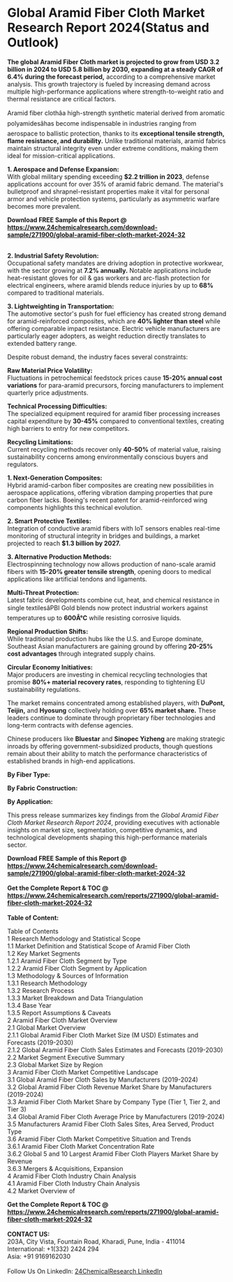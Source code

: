 <h1>Global Aramid Fiber Cloth Market Research Report 2024(Status and Outlook)</h1><p><strong>The global Aramid Fiber Cloth market is projected to grow from USD 3.2 billion in 2024 to USD 5.8 billion by 2030, expanding at a steady CAGR of 6.4% during the forecast period,</strong> according to a comprehensive market analysis. This growth trajectory is fueled by increasing demand across multiple high-performance applications where strength-to-weight ratio and thermal resistance are critical factors.</p><p>Aramid fiber clothâa high-strength synthetic material derived from aromatic polyamidesâhas become indispensable in industries ranging from aerospace to ballistic protection, thanks to its <strong>exceptional tensile strength, flame resistance, and durability.</strong> Unlike traditional materials, aramid fabrics maintain structural integrity even under extreme conditions, making them ideal for mission-critical applications.</p><p><strong>1. Aerospace and Defense Expansion:</strong><br>
With global military spending exceeding <strong>$2.2 trillion in 2023</strong>, defense applications account for over 35% of aramid fabric demand. The material's bulletproof and shrapnel-resistant properties make it vital for personal armor and vehicle protection systems, particularly as asymmetric warfare becomes more prevalent.</p><div><b>Download FREE Sample of this Report @ 
            <a href="https://www.24chemicalresearch.com/download-sample/271900/global-aramid-fiber-cloth-market-2024-32">
            https://www.24chemicalresearch.com/download-sample/271900/global-aramid-fiber-cloth-market-2024-32</a></b></div><br><p><strong>2. Industrial Safety Revolution:</strong><br>
Occupational safety mandates are driving adoption in protective workwear, with the sector growing at <strong>7.2% annually.</strong> Notable applications include heat-resistant gloves for oil &amp; gas workers and arc-flash protection for electrical engineers, where aramid blends reduce injuries by up to <strong>68%</strong> compared to traditional materials.</p><p><strong>3. Lightweighting in Transportation:</strong><br>
The automotive sector's push for fuel efficiency has created strong demand for aramid-reinforced composites, which are <strong>40% lighter than steel</strong> while offering comparable impact resistance. Electric vehicle manufacturers are particularly eager adopters, as weight reduction directly translates to extended battery range.</p><p>Despite robust demand, the industry faces several constraints:</p><p><strong>Raw Material Price Volatility:</strong><br>
	Fluctuations in petrochemical feedstock prices cause <strong>15-20% annual cost variations</strong> for para-aramid precursors, forcing manufacturers to implement quarterly price adjustments.</p><p><strong>Technical Processing Difficulties:</strong><br>
	The specialized equipment required for aramid fiber processing increases capital expenditure by <strong>30-45%</strong> compared to conventional textiles, creating high barriers to entry for new competitors.</p><p><strong>Recycling Limitations:</strong><br>
	Current recycling methods recover only <strong>40-50%</strong> of material value, raising sustainability concerns among environmentally conscious buyers and regulators.</p><p><strong>1. Next-Generation Composites:</strong><br>
Hybrid aramid-carbon fiber composites are creating new possibilities in aerospace applications, offering vibration damping properties that pure carbon fiber lacks. Boeing's recent patent for aramid-reinforced wing components highlights this technical evolution.</p><p><strong>2. Smart Protective Textiles:</strong><br>
Integration of conductive aramid fibers with IoT sensors enables real-time monitoring of structural integrity in bridges and buildings, a market projected to reach <strong>$1.3 billion by 2027.</strong></p><p><strong>3. Alternative Production Methods:</strong><br>
Electrospinning technology now allows production of nano-scale aramid fibers with <strong>15-20% greater tensile strength</strong>, opening doors to medical applications like artificial tendons and ligaments.</p><p><strong>Multi-Threat Protection:</strong><br>
	Latest fabric developments combine cut, heat, and chemical resistance in single textilesâPBI Gold blends now protect industrial workers against temperatures up to <strong>600Â°C</strong> while resisting corrosive liquids.</p><p><strong>Regional Production Shifts:</strong><br>
	While traditional production hubs like the U.S. and Europe dominate, Southeast Asian manufacturers are gaining ground by offering <strong>20-25% cost advantages</strong> through integrated supply chains.</p><p><strong>Circular Economy Initiatives:</strong><br>
	Major producers are investing in chemical recycling technologies that promise <strong>80%+ material recovery rates</strong>, responding to tightening EU sustainability regulations.</p><p>The market remains concentrated among established players, with <strong>DuPont, Teijin,</strong> and <strong>Hyosung</strong> collectively holding over <strong>65% market share.</strong> These leaders continue to dominate through proprietary fiber technologies and long-term contracts with defense agencies.</p><p>Chinese producers like <strong>Bluestar</strong> and <strong>Sinopec Yizheng</strong> are making strategic inroads by offering government-subsidized products, though questions remain about their ability to match the performance characteristics of established brands in high-end applications.</p><p><strong>By Fiber Type:</strong></p><p><strong>By Fabric Construction:</strong></p><p><strong>By Application:</strong></p><p>This press release summarizes key findings from the <em>Global Aramid Fiber Cloth Market Research Report 2024</em>, providing executives with actionable insights on market size, segmentation, competitive dynamics, and technological developments shaping this high-performance materials sector.</p><div><b>Download FREE Sample of this Report @ 
            <a href="https://www.24chemicalresearch.com/download-sample/271900/global-aramid-fiber-cloth-market-2024-32">
            https://www.24chemicalresearch.com/download-sample/271900/global-aramid-fiber-cloth-market-2024-32</a></b></div><br><div><b>Get the Complete Report & TOC @ 
            <a href="https://www.24chemicalresearch.com/reports/271900/global-aramid-fiber-cloth-market-2024-32">
            https://www.24chemicalresearch.com/reports/271900/global-aramid-fiber-cloth-market-2024-32</a></b></div><br>
            <b>Table of Content:</b><p>Table of Contents<br />
1 Research Methodology and Statistical Scope<br />
1.1 Market Definition and Statistical Scope of Aramid Fiber Cloth<br />
1.2 Key Market Segments<br />
1.2.1 Aramid Fiber Cloth Segment by Type<br />
1.2.2 Aramid Fiber Cloth Segment by Application<br />
1.3 Methodology & Sources of Information<br />
1.3.1 Research Methodology<br />
1.3.2 Research Process<br />
1.3.3 Market Breakdown and Data Triangulation<br />
1.3.4 Base Year<br />
1.3.5 Report Assumptions & Caveats<br />
2 Aramid Fiber Cloth Market Overview<br />
2.1 Global Market Overview<br />
2.1.1 Global Aramid Fiber Cloth Market Size (M USD) Estimates and Forecasts (2019-2030)<br />
2.1.2 Global Aramid Fiber Cloth Sales Estimates and Forecasts (2019-2030)<br />
2.2 Market Segment Executive Summary<br />
2.3 Global Market Size by Region<br />
3 Aramid Fiber Cloth Market Competitive Landscape<br />
3.1 Global Aramid Fiber Cloth Sales by Manufacturers (2019-2024)<br />
3.2 Global Aramid Fiber Cloth Revenue Market Share by Manufacturers (2019-2024)<br />
3.3 Aramid Fiber Cloth Market Share by Company Type (Tier 1, Tier 2, and Tier 3)<br />
3.4 Global Aramid Fiber Cloth Average Price by Manufacturers (2019-2024)<br />
3.5 Manufacturers Aramid Fiber Cloth Sales Sites, Area Served, Product Type<br />
3.6 Aramid Fiber Cloth Market Competitive Situation and Trends<br />
3.6.1 Aramid Fiber Cloth Market Concentration Rate<br />
3.6.2 Global 5 and 10 Largest Aramid Fiber Cloth Players Market Share by Revenue<br />
3.6.3 Mergers & Acquisitions, Expansion<br />
4 Aramid Fiber Cloth Industry Chain Analysis<br />
4.1 Aramid Fiber Cloth Industry Chain Analysis<br />
4.2 Market Overview of</p><div><b>Get the Complete Report & TOC @ 
            <a href="https://www.24chemicalresearch.com/reports/271900/global-aramid-fiber-cloth-market-2024-32">
            https://www.24chemicalresearch.com/reports/271900/global-aramid-fiber-cloth-market-2024-32</a></b></div><br><b>CONTACT US:</b><br>
            203A, City Vista, Fountain Road, Kharadi, Pune, India - 411014<br>
            International: +1(332) 2424 294<br>
            Asia: +91 9169162030 <br><br>
            Follow Us On LinkedIn: <a href="https://www.linkedin.com/company/24chemicalresearch/">24ChemicalResearch LinkedIn</a>